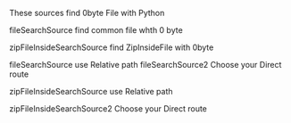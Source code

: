 These sources find 0byte File with Python

fileSearchSource  find common file whth 0 byte

zipFileInsideSearchSource find ZipInsideFile with 0byte 

fileSearchSource use Relative path
fileSearchSource2 Choose your Direct route


zipFileInsideSearchSource use Relative path

zipFileInsideSearchSource2 Choose your Direct route


